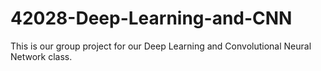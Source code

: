 # 42028-Deep-Learning-and-CNN

This is our group project for our Deep Learning and Convolutional Neural Network class.
